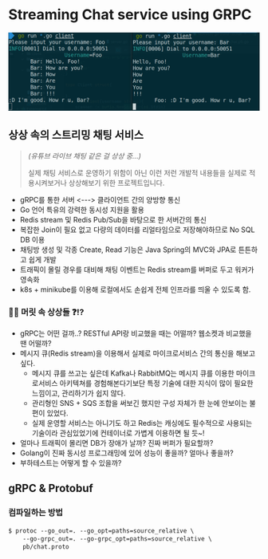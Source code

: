 # Streaming Chat service using GRPC

![assets/preview-1.png](assets/preview-1.png)

## 상상 속의 스트리밍 채팅 서비스

> _(유튜브 라이브 채팅 같은 걸 상상 중...)_
> 
> 실제 채팅 서비스로 운영하기 위함이 아닌 이런 저런 개발적 내용들을 실제로 적용시켜보거나 상상해보기 위한 프로젝트입니다.

* gRPC를 통한 서버 <---> 클라이언트 간의 양방향 통신
* Go 언어 특유의 강력한 동시성 지원을 활용
* Redis stream 및 Redis Pub/Sub을 바탕으로 한 서버간의 통신
* 복잡한 Join이 필요 없고 다량의 데이터를 리얼타임으로 저장해야하므로 No SQL DB 이용
* 채팅방 생성 및 각종 Create, Read 기능은 Java Spring의 MVC와 JPA로 튼튼하고 쉽게 개발
* 트래픽이 몰릴 경우를 대비해 채팅 이벤트는 Redis stream를 버퍼로 두고 워커가 영속화
* k8s + minikube를 이용해 로컬에서도 손쉽게 전체 인프라를 띄울 수 있도록 함.

### 🧐🤔 머릿 속 상상들 ❓⁉️

* gRPC는 어떤 걸까..? RESTful API랑 비교했을 때는 어떨까? 웹소켓과 비교했을 땐 어떨까?
* 메시지 큐(Redis stream)을 이용해서 실제로 마이크로서비스 간의 통신을 해보고싶다.
  * 메시지 큐를 쓰고는 싶은데 Kafka나 RabbitMQ는 메시지 큐를 이용한 마이크로서비스 아키텍쳐를 경험해본다기보단 특정 기술에 대한 지식이 많이 필요한 느낌이고, 관리하기가 쉽지 않다.
  * 관리형인 SNS + SQS 조합을 써보긴 했지만 구성 자체가 한 눈에 안보이는 불편이 있었다. 
  * 실제 운영할 서비스는 아니기도 하고 Redis는 캐싱에도 필수적으로 사용되는 기술이라 관심있었기에 컨테이너로 가볍게 이용하면 될 듯~!
* 얼마나 트래픽이 몰리면 DB가 장애가 날까? 진짜 버퍼가 필요할까?
* Golang이 진짜 동시성 프로그래밍에 있어 성능이 좋을까? 얼마나 좋을까?
* 부하테스트는 어떻게 할 수 있을까?

## gRPC & Protobuf

### 컴파일하는 방법

```text
$ protoc --go_out=. --go_opt=paths=source_relative \
    --go-grpc_out=. --go-grpc_opt=paths=source_relative \
    pb/chat.proto
```
